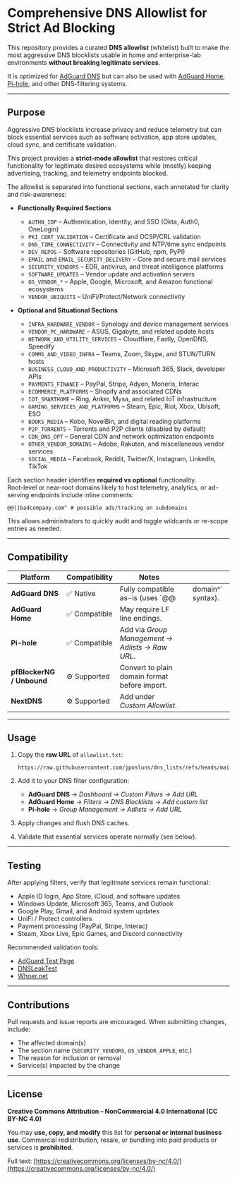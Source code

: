 # Comprehensive DNS Allowlist for Strict Ad Blocking

This repository provides a curated **DNS allowlist** (whitelist) built to make the most aggressive DNS blocklists usable in home and enterprise-lab environments **without breaking legitimate services**.

It is optimized for [AdGuard DNS](https://adguard-dns.io) but can also be used with [AdGuard Home](https://github.com/AdguardTeam/AdGuardHome), [Pi-hole](https://pi-hole.net/), and other DNS-filtering systems.

---

## Purpose

Aggressive DNS blocklists increase privacy and reduce telemetry but can block essential services such as software activation, app store updates, cloud sync, and certificate validation.

This project provides a **strict-mode allowlist** that restores critical functionality for legitimate desired ecosystems while (mostly) keeping advertising, tracking, and telemetry endpoints blocked.

The allowlist is separated into functional sections, each annotated for clarity and risk-awareness:

- **Functionally Required Sections**
  - `AUTHN_IDP` – Authentication, identity, and SSO (Okta, Auth0, OneLogin)
  - `PKI_CERT_VALIDATION` – Certificate and OCSP/CRL validation
  - `DNS_TIME_CONNECTIVITY` – Connectivity and NTP/time sync endpoints
  - `DEV_REPOS` – Software repositories (GitHub, npm, PyPI)
  - `EMAIL` and `EMAIL_SECURITY_DELIVERY` – Core and secure mail services
  - `SECURITY_VENDORS` – EDR, antivirus, and threat intelligence platforms
  - `SOFTWARE_UPDATES` – Vendor update and activation servers
  - `OS_VENDOR_*` – Apple, Google, Microsoft, and Amazon functional ecosystems
  - `VENDOR_UBIQUITI` – UniFi/Protect/Network connectivity

- **Optional and Situational Sections**
  - `INFRA_HARDWARE_VENDOR` – Synology and device management services
  - `VENDOR_PC_HARDWARE` – ASUS, Gigabyte, and related update hosts
  - `NETWORK_AND_UTILITY_SERVICES` – Cloudflare, Fastly, OpenDNS, Speedify
  - `COMMS_AND_VIDEO_INFRA` – Teams, Zoom, Skype, and STUN/TURN hosts
  - `BUSINESS_CLOUD_AND_PRODUCTIVITY` – Microsoft 365, Slack, developer APIs
  - `PAYMENTS_FINANCE` – PayPal, Stripe, Adyen, Moneris, Interac
  - `ECOMMERCE_PLATFORMS` – Shopify and associated CDNs
  - `IOT_SMARTHOME` – Ring, Anker, Mysa, and related IoT infrastructure
  - `GAMING_SERVICES_AND_PLATFORMS` – Steam, Epic, Riot, Xbox, Ubisoft, ESO
  - `BOOKS_MEDIA` – Kobo, NovelBin, and digital reading platforms
  - `P2P_TORRENTS` – Torrents and P2P clients (disabled by default)
  - `CDN_DNS_OPT` – General CDN and network optimization endpoints
  - `OTHER_VENDOR_DOMAINS` – Adobe, Rakuten, and miscellaneous vendor services
  - `SOCIAL_MEDIA` – Facebook, Reddit, Twitter/X, Instagram, LinkedIn, TikTok

Each section header identifies **required vs optional** functionality.  
Root-level or near-root domains likely to host telemetry, analytics, or ad-serving endpoints include inline comments:

```text
@@||badcompany.com^ # possible ads/tracking on subdomains
````

This allows administrators to quickly audit and toggle wildcards or re-scope entries as needed.

---

## Compatibility

| Platform                  | Compatibility | Notes                                           |   |                   |
| ------------------------- | ------------- | ----------------------------------------------- | - | ----------------- |
| **AdGuard DNS**           | ✅ Native      | Fully compatible as-is (uses `@@                |   | domain^` syntax). |
| **AdGuard Home**          | ✅ Compatible  | May require LF line endings.                    |   |                   |
| **Pi-hole**               | ✅ Compatible  | Add via *Group Management → Adlists → Raw URL*. |   |                   |
| **pfBlockerNG / Unbound** | ⚙️ Supported  | Convert to plain domain format before import.   |   |                   |
| **NextDNS**               | ⚙️ Supported  | Add under *Custom Allowlist*.                   |   |                   |

---

## Usage

1. Copy the **raw URL** of `allowlist.txt`:

   ```
   https://raw.githubusercontent.com/jposluns/dns_lists/refs/heads/main/allowlist.txt
   ```
2. Add it to your DNS filter configuration:

   * **AdGuard DNS** → *Dashboard → Custom Filters → Add URL*
   * **AdGuard Home** → *Filters → DNS Blocklists → Add custom list*
   * **Pi-hole** → *Group Management → Adlists → Add URL*
3. Apply changes and flush DNS caches.
4. Validate that essential services operate normally (see below).

---

## Testing

After applying filters, verify that legitimate services remain functional:

* Apple ID login, App Store, iCloud, and software updates
* Windows Update, Microsoft 365, Teams, and Outlook
* Google Play, Gmail, and Android system updates
* UniFi / Protect controllers
* Payment processing (PayPal, Stripe, Interac)
* Steam, Xbox Live, Epic Games, and Discord connectivity

Recommended validation tools:

* [AdGuard Test Page](https://adguard.com/test.html)
* [DNSLeakTest](https://www.dnsleaktest.com/)
* [Whoer.net](https://whoer.net/)

---

## Contributions

Pull requests and issue reports are encouraged.
When submitting changes, include:

* The affected domain(s)
* The section name (`SECURITY_VENDORS`, `OS_VENDOR_APPLE`, etc.)
* The reason for inclusion or removal
* Service(s) impacted by the change

---

## License

**Creative Commons Attribution – NonCommercial 4.0 International (CC BY-NC 4.0)**

You may **use, copy, and modify** this list for **personal or internal business use**.
Commercial redistribution, resale, or bundling into paid products or services is **prohibited**.

Full text: [https://creativecommons.org/licenses/by-nc/4.0/](https://creativecommons.org/licenses/by-nc/4.0/)

